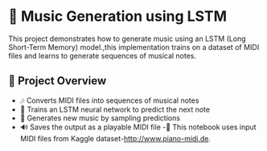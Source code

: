 # 🎵 Music Generation using LSTM

This project demonstrates how to generate music using an LSTM (Long Short-Term Memory) model.,this implementation trains on a dataset of MIDI files and learns to generate sequences of musical notes.

## 📌 Project Overview

- 🎶 Converts MIDI files into sequences of musical notes
- 🧠 Trains an LSTM neural network to predict the next note
- 🎼 Generates new music by sampling predictions
- 🔊 Saves the output as a playable MIDI file
-🎵 This notebook uses input MIDI files from  Kaggle dataset-http://www.piano-midi.de.


